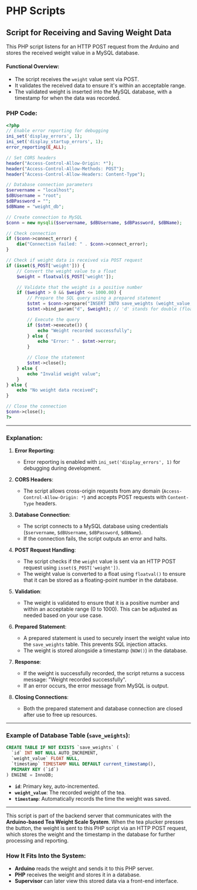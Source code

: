 # PHP Scripts


## Script for Receiving and Saving Weight Data

This PHP script listens for an HTTP POST request from the Arduino and stores the received weight value in a MySQL database.

#### **Functional Overview**:
- The script receives the `weight` value sent via POST.
- It validates the received data to ensure it's within an acceptable range.
- The validated weight is inserted into the MySQL database, with a timestamp for when the data was recorded.

### **PHP Code**:

```php
<?php
// Enable error reporting for debugging
ini_set('display_errors', 1);
ini_set('display_startup_errors', 1);
error_reporting(E_ALL);

// Set CORS headers
header("Access-Control-Allow-Origin: *");
header("Access-Control-Allow-Methods: POST");
header("Access-Control-Allow-Headers: Content-Type");

// Database connection parameters
$servername = "localhost";
$dBUsername = "root";
$dBPassword = "";
$dBName = "weight_db";

// Create connection to MySQL
$conn = new mysqli($servername, $dBUsername, $dBPassword, $dBName);

// Check connection
if ($conn->connect_error) {
    die("Connection failed: " . $conn->connect_error);
}

// Check if weight data is received via POST request
if (isset($_POST['weight'])) {
    // Convert the weight value to a float
    $weight = floatval($_POST['weight']);

    // Validate that the weight is a positive number
    if ($weight > 0 && $weight <= 1000.00) {
        // Prepare the SQL query using a prepared statement
        $stmt = $conn->prepare("INSERT INTO save_weights (weight_value, timestamp) VALUES (?, NOW())");
        $stmt->bind_param("d", $weight); // 'd' stands for double (floating point)

        // Execute the query
        if ($stmt->execute()) {
            echo "Weight recorded successfully";
        } else {
            echo "Error: " . $stmt->error;
        }

        // Close the statement
        $stmt->close();
    } else {
        echo "Invalid weight value";
    }
} else {
    echo "No weight data received";
}

// Close the connection
$conn->close();
?>
```

---

### **Explanation**:

1. **Error Reporting**:
   - Error reporting is enabled with `ini_set('display_errors', 1)` for debugging during development.

2. **CORS Headers**:
   - The script allows cross-origin requests from any domain (`Access-Control-Allow-Origin: *`) and accepts POST requests with `Content-Type` headers.

3. **Database Connection**:
   - The script connects to a MySQL database using credentials (`$servername`, `$dBUsername`, `$dBPassword`, `$dBName`).
   - If the connection fails, the script outputs an error and halts.

4. **POST Request Handling**:
   - The script checks if the `weight` value is sent via an HTTP POST request using `isset($_POST['weight'])`.
   - The weight value is converted to a float using `floatval()` to ensure that it can be stored as a floating-point number in the database.

5. **Validation**:
   - The weight is validated to ensure that it is a positive number and within an acceptable range (0 to 1000). This can be adjusted as needed based on your use case.

6. **Prepared Statement**:
   - A prepared statement is used to securely insert the weight value into the `save_weights` table. This prevents SQL injection attacks.
   - The weight is stored alongside a timestamp (`NOW()`) in the database.

7. **Response**:
   - If the weight is successfully recorded, the script returns a success message: "Weight recorded successfully".
   - If an error occurs, the error message from MySQL is output.

8. **Closing Connections**:
   - Both the prepared statement and database connection are closed after use to free up resources.

---

### Example of **Database Table** (`save_weights`):

```sql
CREATE TABLE IF NOT EXISTS `save_weights` (
  `id` INT NOT NULL AUTO_INCREMENT,
  `weight_value` FLOAT NULL,
  `timestamp` TIMESTAMP NULL DEFAULT current_timestamp(),
  PRIMARY KEY (`id`)
) ENGINE = InnoDB;
```

- **`id`**: Primary key, auto-incremented.
- **`weight_value`**: The recorded weight of the tea.
- **`timestamp`**: Automatically records the time the weight was saved.

---
This  script is part of the backend server that communicates with the **Arduino-based Tea Weight Scale System**. When the tea plucker presses the button, the weight is sent to this PHP script via an HTTP POST request, which stores the weight and the timestamp in the database for further processing and reporting.

### How It Fits Into the System:
- **Arduino** reads the weight and sends it to this PHP server.
- **PHP** receives the weight and stores it in a database.
- **Supervisor** can later view this stored data via a front-end interface.
